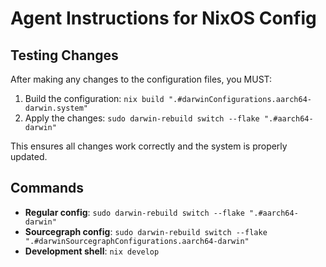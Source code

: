 # Agent Instructions for NixOS Config

## Testing Changes

After making any changes to the configuration files, you MUST:

1. Build the configuration: `nix build ".#darwinConfigurations.aarch64-darwin.system"`
2. Apply the changes: `sudo darwin-rebuild switch --flake ".#aarch64-darwin"`

This ensures all changes work correctly and the system is properly updated.

## Commands

- **Regular config**: `sudo darwin-rebuild switch --flake ".#aarch64-darwin"`
- **Sourcegraph config**: `sudo darwin-rebuild switch --flake ".#darwinSourcegraphConfigurations.aarch64-darwin"`
- **Development shell**: `nix develop`
